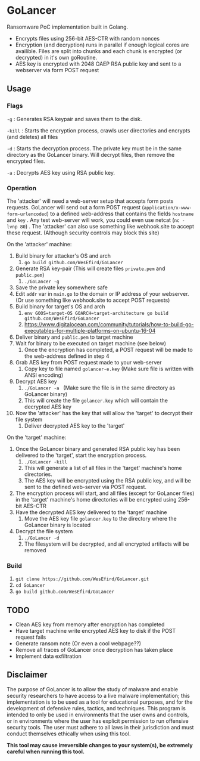 # GoLancer

Ransomware PoC implementation built in Golang.<nl>
<nl>
- Encrypts files using 256-bit AES-CTR with random nonces<nl>
- Encryption (and decryption) runs in parallel if enough logical cores are availible. Files are split into chunks and each chunk is encrypted (or decrypted) in it's own goRoutine.<nl>
- AES key is encrypted with 2048 OAEP RSA public key and sent to a webserver via form POST request

  
  

<h2>Usage</h2>
<h3>Flags</h3>

`-g` : Generates RSA keypair and saves them to the disk.

`-kill` : Starts the encryption process, crawls user directories and encrypts (and deletes) all files

`-d` : Starts the decryption process. The private key must be in the same directory as the GoLancer binary. Will decrypt files, then remove the encrypted files.

`-a` : Decrypts AES key using RSA public key.

<h3>Operation</h3>

The 'attacker' will need a web-server setup that accepts form posts requests. GoLancer will send out a form POST request (``application/x-www-form-urlencoded``) to a defined web-address that contains the fields `hostname` and `key` . Any test web-server will work, you could even use netcat (`nc -lvnp 80`) . The 'attacker' can also use something like webhook.site to accept these request. (Although security controls may block this site)

On the 'attacker' machine:

 1. Build binary for attacker's OS and arch
	 1. `go build github.com/WesEfird/GoLancer` 
 2. Generate RSA key-pair (This will create files `private.pem` and `public.pem`)
	 1. `./GoLancer -g` 
 3.  Save the private key somewhere safe
 4. Edit `addr` var in `main.go` to the domain or IP address of your webserver. (Or use something like webhook.site to accept POST requests)
 5. Build binary for target's OS and arch
	 1. `env GOOS=target-OS GOARCH=target-architecture go build github.com/WesEfird/GoLancer` 
	 2. https://www.digitalocean.com/community/tutorials/how-to-build-go-executables-for-multiple-platforms-on-ubuntu-16-04
 6. Deliver binary and `public.pem` to target machine
 7. Wait for binary to be executed on target machine (see below)
	 1. Once the encryption has completed, a POST request will be made to the web-address defined in step 4
 8. Grab AES key from POST request made to your web-server
	 1. Copy key to file named `golancer-e.key` (Make sure file is written with ANSI encoding)
 9. Decrypt AES key
	 1. `./GoLancer -a ` (Make sure the file is in the same directory as GoLancer binary)
	 2. This will create the file `golancer.key` which will contain the decrypted AES key
 10. Now the 'attacker' has the key that will allow the 'target' to decrypt their file system
	 1. Deliver decrypted AES key to the 'target'
 
<nl>

On the 'target' machine:

 1. Once the GoLancer binary and generated RSA public key has been delivered to the 'target', start the encryption process.
	 1. `./GoLancer -kill`
	 2. This will generate a list of all files in the 'target' machine's home directories.
	 3. The AES key will be encrypted using the RSA public key, and will be sent to the defined web-server via POST request.
 2. The encryption process will start, and all files (except for GoLancer files) in the 'target' machine's home directories will be encrypted using 256-bit AES-CTR
 3. Have the decrypted AES key delivered to the 'target' machine
	 1. Move the AES key file `golancer.key` to the directory where the GoLancer binary is located
 4. Decrypt the file system
	 1.  `./GoLancer -d`
	 2. The filesystem will be decrypted, and all encrypted artifacts will be removed


<h3>Build</h3>

 1. `git clone https://github.com/WesEfird/GoLancer.git`
 2. `cd GoLancer`
 3. `go build github.com/WesEfird/GoLancer`



<h2>TODO</h2>

 - Clean AES key from memory after encryption has completed
 - Have target machine write encrypted AES key to disk if the POST request fails
 - Generate ransom note (Or even a cool webpage??)
 - Remove all traces of GoLancer once decryption has taken place
 - Implement data exfiltration

 
<h2>Disclaimer</h2>

The purpose of GoLancer is to allow the study of malware and enable security researchers to have access to a live malware implementation; this implementation is to be used as a tool for educational purposes, and for the development of defensive rules, tactics, and techniques. This program is intended to only be used in environments that the user owns and controls, or in environments where the user has explicit permission to run offensive security tools. The user must adhere to all laws in their jurisdiction and must conduct themselves ethically when using this tool.

**This tool may cause irreversible changes to your system(s), be extremely careful when running this tool.**
